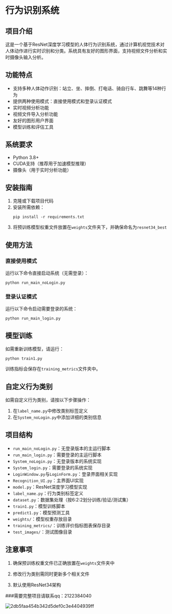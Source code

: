 # 行为识别系统

## 项目介绍
这是一个基于ResNet深度学习模型的人体行为识别系统，通过计算机视觉技术对人体动作进行实时识别和分类。系统具有友好的图形界面，支持视频文件分析和实时摄像头输入分析。

## 功能特点
- 支持多种人体动作识别：站立、坐、摔倒、打电话、骑自行车、跳舞等14种行为
- 提供两种使用模式：直接使用模式和登录认证模式
- 实时视频分析功能
- 视频文件导入分析功能
- 友好的图形用户界面
- 模型训练和评估工具

## 系统要求
- Python 3.8+
- CUDA支持（推荐用于加速模型推理）
- 摄像头（用于实时分析功能）

## 安装指南
1. 克隆或下载项目代码
2. 安装所需依赖：
   ```
   pip install -r requirements.txt
   ```
3. 将预训练模型权重文件放置在`weights`文件夹下，并确保命名为`resnet34_best`

## 使用方法
### 直接使用模式
运行以下命令直接启动系统（无需登录）：
```
python run_main_noLogin.py
```

### 登录认证模式
运行以下命令启动需要登录的系统：
```
python run_main_login.py
```

## 模型训练
如需重新训练模型，请运行：
```
python train1.py
```
训练指标会保存在`training_metrics`文件夹中。

## 自定义行为类别
如需自定义行为类别，请按以下步骤操作：
1. 在`label_name.py`中修改类别标签定义
2. 在`System_noLogin.py`中添加详细的类别信息

## 项目结构
- `run_main_noLogin.py`：无登录版本的主运行脚本
- `run_main_login.py`：需要登录的主运行脚本
- `System_noLogin.py`：无登录版本的系统实现
- `System_login.py`：需要登录的系统实现
- `LoginWindow.py`与`LoginForm.py`：登录界面相关实现
- `Recognition_UI.py`：主界面UI实现
- `model.py`：ResNet深度学习模型实现
- `label_name.py`：行为类别标签定义
- `dataset.py`：数据集处理（按6:2:2划分训练/验证/测试集）
- `train1.py`：模型训练脚本
- `predict1.py`：模型预测工具
- `weights/`：模型权重存放目录
- `training_metrics/`：训练评价指标图表保存目录
- `test_images/`：测试图像目录

## 注意事项
1. 确保预训练权重文件已正确放置在`weights`文件夹中
2. 修改行为类别需同时更新多个相关文件

3. 默认使用ResNet34架构

###需要完整项目请联系qq：2122384040


![2db5faa454b342d5def0c3e4404939ff](https://github.com/user-attachments/assets/724d2110-7431-43a5-b050-4aa49eecb6db)


